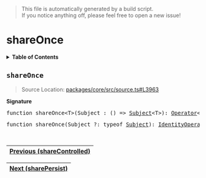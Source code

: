 > This file is automatically generated by a build script.<br>If you notice anything off, please feel free to open a new issue!

# shareOnce

<details><summary><b>Table of Contents</b></summary><br>

1. [<code>shareOnce</code>](#shareOnce)</details>

## <a name="shareOnce"></a><code>shareOnce</code>

> Source Location: [packages\/core\/src\/source.ts#L3963](..\/..\/packages\/core\/src\/source.ts#L3963)

<b>Signature</b>

<pre>function shareOnce&lt;T&gt;(Subject_: () =&gt; <a href="../04-api-subjects/00-Subject.md#Subject-Interface">Subject</a>&lt;T&gt;): <a href="../01-api-basics/04-Operator.md#Operator">Operator</a>&lt;T, T&gt;</pre>

<pre>function shareOnce(Subject_?: typeof <a href="../04-api-subjects/00-Subject.md#Subject-Function">Subject</a>): <a href="../01-api-basics/04-Operator.md#IdentityOperator">IdentityOperator</a></pre><br>

| [Previous \(shareControlled\)](062-shareControlled.md#readme) |
| --- |

<div align="right">

| [Next \(sharePersist\)](064-sharePersist.md#readme) |
| --- |
</div>

